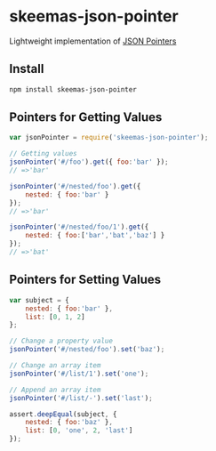 # skeemas-json-pointer

Lightweight implementation of [JSON Pointers](https://tools.ietf.org/html/rfc6901)

## Install
```bash
npm install skeemas-json-pointer
```

## Pointers for Getting Values
```js
var jsonPointer = require('skeemas-json-pointer');

// Getting values
jsonPointer('#/foo').get({ foo:'bar' }); 
// =>'bar'

jsonPointer('#/nested/foo').get({ 
	nested: { foo:'bar' }
}); 
// =>'bar'

jsonPointer('#/nested/foo/1').get({ 
	nested: { foo:['bar','bat','baz'] }
}); 
// =>'bat'
```

## Pointers for Setting Values
```js
var subject = { 
	nested: { foo:'bar' },
	list: [0, 1, 2]
};

// Change a property value
jsonPointer('#/nested/foo').set('baz'); 

// Change an array item
jsonPointer('#/list/1').set('one'); 

// Append an array item
jsonPointer('#/list/-').set('last'); 

assert.deepEqual(subject, {
	nested: { foo:'baz' },
	list: [0, 'one', 2, 'last']
});
```
